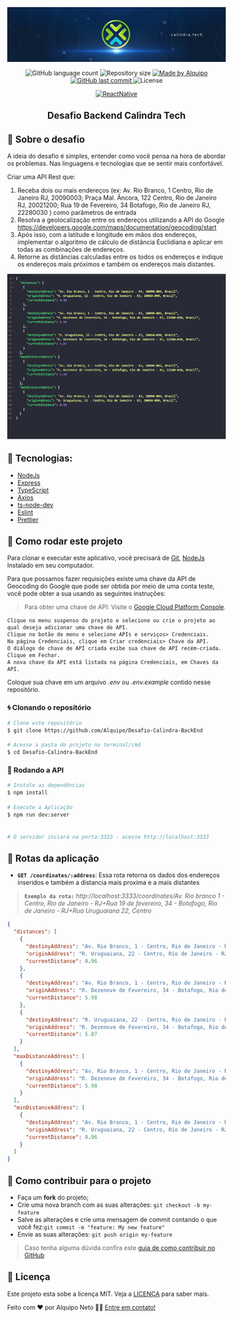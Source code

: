 <img alt="GoStack" src=".github/banner.jpeg" />

<p align="center">

<img alt="GitHub language count" src="https://img.shields.io/github/languages/count/Alquipo/Desafio-Calindra-BackEnd">

<img alt="Repository size" src="https://img.shields.io/github/repo-size/Alquipo/Desafio-Calindra-BackEnd">

<a href="https://www.linkedin.com/in/alquiponeto/">
    <img alt="Made by Alquipo" src="https://img.shields.io/badge/made%20by-AlquipoNeto-blue">
</a>

<a href="https://github.com/Alquipo/Desafio-Calindra-BackEnd/commits/master">
    <img alt="GitHub last commit" src="https://img.shields.io/github/last-commit/Alquipo/Desafio-Calindra-BackEnd?color=blue">
</a>

<img alt="License" src="https://img.shields.io/badge/license-MIT-brightgreen?color=blue">
</p>

<p align="center">

<a target="_blank" href="https://nodejs.org/">
    <img alt="ReactNative" src="https://img.shields.io/static/v1?color=brightgreen&label=Node&message=JS&?style=plastic&logo=Node.js">
  </a>

</p>
<h2 align="center">
  Desafio Backend Calindra Tech
</h2>

## 🚀 Sobre o desafio

A ideia do desafio é simples, entender como você pensa na hora de abordar os
problemas. Nas linguagens e tecnologias que se sentir mais confortável.

Criar uma API Rest que:

1. Receba dois ou mais endereços (ex: Av. Rio Branco, 1 Centro, Rio de Janeiro RJ,
   20090003; Praça Mal. Âncora, 122 Centro, Rio de Janeiro RJ, 20021200; Rua 19 de
   Fevereiro, 34 Botafogo, Rio de Janeiro RJ, 22280030 ) como parâmetros de entrada
2. Resolva a geolocalização entre os endereços utilizando a API do Google
   https://developers.google.com/maps/documentation/geocoding/start
3. Após isso, com a latitude e longitude em mãos dos endereços, implementar o algoritmo de
   cálculo de distância Euclidiana e aplicar em todas as combinações de endereços.
4. Retorne as distâncias calculadas entre os todos os endereços e indique os endereços
   mais próximos e também os endereços mais distantes.

<p align="center">

  <img  alt="Test" title="Test" src=".github/test.png"  />
</p>

## 🔨 Tecnologias:

- [NodeJs][nodejs]
- [Express][express]
- [TypeScript](https://www.typescriptlang.org/)
- [Axios](https://github.com/axios/axios)
- [ts-node-dev](https://www.npmjs.com/package/ts-node-dev)
- [Eslint](https://eslint.org/)
- [Prettier]()

## 🚀 Como rodar este projeto

Para clonar e executar este aplicativo, você precisará de [Git](https://git-scm.com), [NodeJs][nodejs] Instalado em seu computador.

Para que possamos fazer requisições existe uma chave da API de Geocoding do Google que pode ser obtida por meio de uma conta teste, você pode obter a sua usando as seguintes instruções:

> Para obter uma chave de API: Visite o [Google Cloud Platform Console](https://console.cloud.google.com/).

    Clique no menu suspenso do projeto e selecione ou crie o projeto ao qual deseja adicionar uma chave de API.
    Clique no botão de menu e selecione APIs e serviços> Credenciais.
    Na página Credenciais, clique em Criar credenciais> Chave da API.
    O diálogo de chave de API criada exibe sua chave de API recém-criada. Clique em Fechar.
    A nova chave da API está listada na página Credenciais, em Chaves da API.

Coloque sua chave em um arquivo _.env_ ou _.*env.example*_ contido nesse repositório.

### 🌀 Clonando o repositório

```bash
# Clone este repositório
$ git clone https://github.com/Alquipo/Desafio-Calindra-BackEnd

# Acesse a pasta do projeto no terminal/cmd
$ cd Desafio-Calindra-BackEnd
```

### 🎲 Rodando a API

```bash
# Instale as dependências
$ npm install

# Execute a Aplicação
$ npm run dev:server


# O servidor inciará na porta:3333 - acesse http://localhost:3333
```

## 🔑 Rotas da aplicação

- **`GET /coordinates/:address`**: Essa rota retorna os dados dos endereços inseridos e também a distancia mais proxima e a mais distantes

> **`Exemplo da rota:`** _http://localhost:3333/coordinates/Av. Rio branco 1 - Centro, Rio de Janeiro - RJ+Rua 19 de fevereiro, 34 - Botafogo, Rio de Janeiro - RJ+Rua Uruguaiana 22, Centro_

```json
{
  "distances": [
    {
      "destinyAddress": "Av. Rio Branco, 1 - Centro, Rio de Janeiro - RJ, 20090-003, Brazil",
      "originAddress": "R. Uruguaiana, 22 - Centro, Rio de Janeiro - RJ, 20050-090, Brazil",
      "currentDistance": 0.96
    },
    {
      "destinyAddress": "Av. Rio Branco, 1 - Centro, Rio de Janeiro - RJ, 20090-003, Brazil",
      "originAddress": "R. Dezenove de Fevereiro, 34 - Botafogo, Rio de Janeiro - RJ, 22280-030, Brazil",
      "currentDistance": 5.98
    },
    {
      "destinyAddress": "R. Uruguaiana, 22 - Centro, Rio de Janeiro - RJ, 20050-090, Brazil",
      "originAddress": "R. Dezenove de Fevereiro, 34 - Botafogo, Rio de Janeiro - RJ, 22280-030, Brazil",
      "currentDistance": 5.07
    }
  ],
  "maxDistanceAddress": [
    {
      "destinyAddress": "Av. Rio Branco, 1 - Centro, Rio de Janeiro - RJ, 20090-003, Brazil",
      "originAddress": "R. Dezenove de Fevereiro, 34 - Botafogo, Rio de Janeiro - RJ, 22280-030, Brazil",
      "currentDistance": 5.98
    }
  ],
  "minDistanceAddress": [
    {
      "destinyAddress": "Av. Rio Branco, 1 - Centro, Rio de Janeiro - RJ, 20090-003, Brazil",
      "originAddress": "R. Uruguaiana, 22 - Centro, Rio de Janeiro - RJ, 20050-090, Brazil",
      "currentDistance": 0.96
    }
  ]
}
```

## 🤔 Como contribuir para o projeto

- Faça um **fork** do projeto;
- Crie uma nova branch com as suas alterações: `git checkout -b my-feature`
- Salve as alterações e crie uma mensagem de commit contando o que você fez:`git commit -m "feature: My new feature"`
- Envie as suas alterações: `git push origin my-feature`

> Caso tenha alguma dúvida confira este [guia de como contribuir no GitHub](https://github.com/firstcontributions/first-contributions)

## 📝 Licença

Este projeto esta sobe a licença MIT. Veja a [LICENÇA][license] para saber mais.

Feito com ❤️ por Alquipo Neto 👋🏽 [Entre em contato!](https://www.linkedin.com/in/alquiponeto/)

[nodejs]: https://nodejs.org/
[express]: https://expressjs.com/
[uuidv4]: https://www.npmjs.com/package/uuidv4
[nodemon]: https://www.npmjs.com/package/nodemon
[rs]: https://rocketseat.com.br
[license]: https://opensource.org/licenses/MIT
